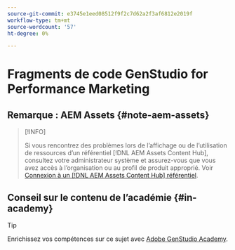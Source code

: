 ```yaml
---
source-git-commit: e3745e1eed08512f9f2c7d62a2f3af6812e2019f
workflow-type: tm+mt
source-wordcount: '57'
ht-degree: 0%

---
```

# Fragments de code GenStudio for Performance Marketing

## Remarque : AEM Assets {#note-aem-assets}

>[!INFO]
>
>Si vous rencontrez des problèmes lors de l’affichage ou de l’utilisation de ressources d’un référentiel [!DNL AEM Assets Content Hub], consultez votre administrateur système et assurez-vous que vous avez accès à l’organisation ou au profil de produit approprié. Voir [Connexion à un  [!DNL AEM Assets Content Hub] référentiel](/help/user-guide/content/connect-aem-repo.md).

## Conseil sur le contenu de l’académie {#in-academy}

>[!TIP]
>
>Enrichissez vos compétences sur ce sujet avec [Adobe GenStudio Academy](https://learningmanager.adobe.com/genstudioacademy).
